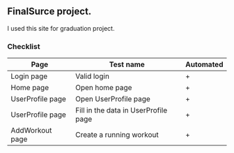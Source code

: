 ## FinalSurce project.

I used this site for  graduation project.





### Checklist

|Page|Test name|Automated|
|----|----|------|
|Login page| Valid login|+|
|Home page |Open home page|+|
|UserProfile page| Open UserProfile page|+|
|UserProfile page|Fill in the data in UserProfile page |+|
|AddWorkout page| Create a running workout |+|


